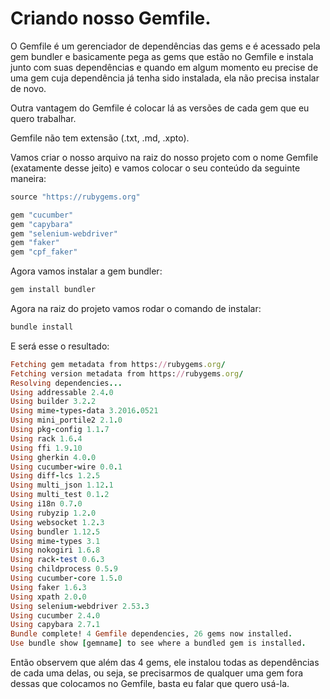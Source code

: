 # Criando nosso Gemfile.

O Gemfile é um gerenciador de dependências das gems e é acessado pela gem bundler e basicamente pega as gems que estão no Gemfile e instala junto com suas dependências e quando em algum momento eu precise de uma gem cuja dependência já tenha sido instalada, ela não precisa instalar de novo.

Outra vantagem do Gemfile é colocar lá as versões de cada gem que eu quero trabalhar.

Gemfile não tem extensão (.txt, .md, .xpto).

Vamos criar o nosso arquivo na raiz do nosso projeto com o nome Gemfile (exatamente desse jeito) e vamos colocar o seu conteúdo da seguinte maneira:

```ruby
source "https://rubygems.org"

gem "cucumber"
gem "capybara"
gem "selenium-webdriver"
gem "faker"
gem "cpf_faker"
```
Agora vamos instalar a gem bundler:

```ruby
gem install bundler
```
Agora na raiz do projeto vamos rodar o comando de instalar:

```ruby
bundle install
```
E será esse o resultado:

```ruby
Fetching gem metadata from https://rubygems.org/
Fetching version metadata from https://rubygems.org/
Resolving dependencies...
Using addressable 2.4.0
Using builder 3.2.2
Using mime-types-data 3.2016.0521
Using mini_portile2 2.1.0
Using pkg-config 1.1.7
Using rack 1.6.4
Using ffi 1.9.10
Using gherkin 4.0.0
Using cucumber-wire 0.0.1
Using diff-lcs 1.2.5
Using multi_json 1.12.1
Using multi_test 0.1.2
Using i18n 0.7.0
Using rubyzip 1.2.0
Using websocket 1.2.3
Using bundler 1.12.5
Using mime-types 3.1
Using nokogiri 1.6.8
Using rack-test 0.6.3
Using childprocess 0.5.9
Using cucumber-core 1.5.0
Using faker 1.6.3
Using xpath 2.0.0
Using selenium-webdriver 2.53.3
Using cucumber 2.4.0
Using capybara 2.7.1
Bundle complete! 4 Gemfile dependencies, 26 gems now installed.
Use bundle show [gemname] to see where a bundled gem is installed.
```
Então observem que além das 4 gems, ele instalou todas as dependências de cada uma delas, ou seja, se precisarmos de qualquer uma gem fora dessas que colocamos no Gemfile, basta eu falar que quero usá-la.
